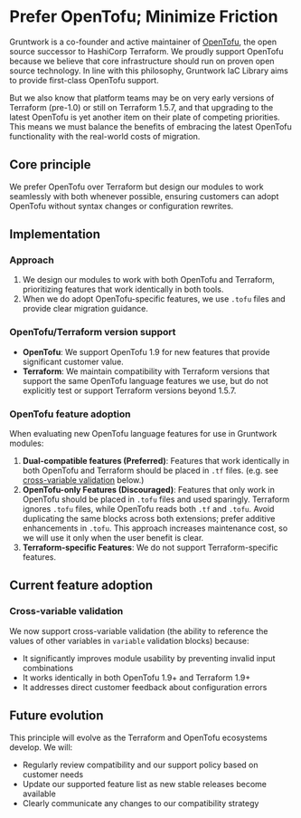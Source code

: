 # Prefer OpenTofu; Minimize Friction

Gruntwork is a co-founder and active maintainer of [OpenTofu](https://opentofu.org/), the open source successor to HashiCorp Terraform. We proudly support OpenTofu because we believe that core infrastructure should run on proven open source technology. In line with this philosophy, Gruntwork IaC Library aims to provide first-class OpenTofu support.

But we also know that platform teams may be on very early versions of Terraform (pre-1.0) or still on Terraform 1.5.7, and that upgrading to the latest OpenTofu is yet another item on their plate of competing priorities. This means we must balance the benefits of embracing the latest OpenTofu functionality with the real-world costs of migration.
 
## Core principle

We prefer OpenTofu over Terraform but design our modules to work seamlessly with both whenever possible, ensuring customers can adopt OpenTofu without syntax changes or configuration rewrites.

## Implementation

### Approach

1. We design our modules to work with both OpenTofu and Terraform, prioritizing features that work identically in both tools.
2. When we do adopt OpenTofu-specific features, we use `.tofu` files and provide clear migration guidance.

### OpenTofu/Terraform version support

- **OpenTofu**: We support OpenTofu 1.9 for new features that provide significant customer value.
- **Terraform**: We maintain compatibility with Terraform versions that support the same OpenTofu language features we use, but do not explicitly test or support Terraform versions beyond 1.5.7.

### OpenTofu feature adoption

When evaluating new OpenTofu language features for use in Gruntwork modules:

1. **Dual-compatible features (Preferred)**: Features that work identically in both OpenTofu and Terraform should be placed in `.tf` files. (e.g. see [cross-variable validation](#cross-variable-validation) below.)
2. **OpenTofu-only Features (Discouraged)**: Features that only work in OpenTofu should be placed in `.tofu` files and used sparingly. Terraform ignores `.tofu` files, while OpenTofu reads both `.tf` and `.tofu`. Avoid duplicating the same blocks across both extensions; prefer additive enhancements in `.tofu`. This approach increases maintenance cost, so we will use it only when the user benefit is clear.
3. **Terraform-specific Features**: We do not support Terraform-specific features.

## Current feature adoption

### Cross-variable validation

We now support cross-variable validation (the ability to reference the values of other variables in `variable` validation blocks) because:
- It significantly improves module usability by preventing invalid input combinations
- It works identically in both OpenTofu 1.9+ and Terraform 1.9+
- It addresses direct customer feedback about configuration errors

## Future evolution

This principle will evolve as the Terraform and OpenTofu ecosystems develop. We will:
- Regularly review compatibility and our support policy based on customer needs
- Update our supported feature list as new stable releases become available
- Clearly communicate any changes to our compatibility strategy